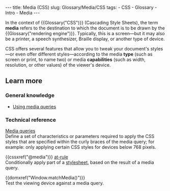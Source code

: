 --- title: Media (CSS) slug: Glossary/Media/CSS tags: - CSS - Glossary - Intro - Media ---

<span class="seoSummary">In the context of {{Glossary("CSS")}} (Cascading Style Sheets), the term **media** refers to the destination to which the document is to be drawn by the {{Glossary("rendering engine")}}. </span>Typically, this is a screen—but it may also be a printer, a speech synthesizer, Braille display, or another type of device.

CSS offers several features that allow you to tweak your document's styles—or even offer different styles—according to the media **type** (such as screen or print, to name two) or media **capabilities** (such as width, resolution, or other values) of the viewer's device.

## Learn more

### General knowledge

- [Using media queries](/en-US/docs/Web/CSS/Media_Queries/Using_media_queries)

### Technical reference

[Media queries](/en-US/docs/Web/CSS/Media_Queries)  
Define a set of characteristics or parameters required to apply the CSS styles that are specified within the curly braces of the media query; for example: only applying certain CSS styles for devices below 768 pixels.

{{cssxref("@media")}} [at-rule](/en-US/docs/Web/CSS/At-rule)  
Conditionally apply part of a [stylesheet](/en-US/docs/Learn/CSS/First_steps/How_CSS_works#how_to_apply_your_css_to_your_html), based on the result of a media query.

{{domxref("Window.matchMedia()")}}  
Test the viewing device against a media query.
